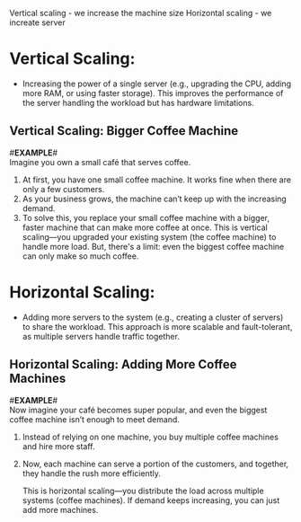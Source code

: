 Vertical scaling - we increase the machine size
Horizontal scaling - we increate server

# Vertical Scaling:

- Increasing the power of a single server (e.g., upgrading the CPU, adding more RAM, or using faster storage). This improves the performance of the server handling the workload but has hardware limitations.

## Vertical Scaling: Bigger Coffee Machine

#**EXAMPLE**# <br>
Imagine you own a small café that serves coffee.

1. At first, you have one small coffee machine. It works fine when there are only a few customers.
2. As your business grows, the machine can’t keep up with the increasing demand.
3. To solve this, you replace your small coffee machine with a bigger, faster machine that can make more coffee at once.
   This is vertical scaling—you upgraded your existing system (the coffee machine) to handle more load. But, there's a limit: even the biggest coffee machine can only make so much coffee.

# Horizontal Scaling:

- Adding more servers to the system (e.g., creating a cluster of servers) to share the workload. This approach is more scalable and fault-tolerant, as multiple servers handle traffic together.

## Horizontal Scaling: Adding More Coffee Machines

#**EXAMPLE**# <br>
Now imagine your café becomes super popular, and even the biggest coffee machine isn’t enough to meet demand.

1. Instead of relying on one machine, you buy multiple coffee machines and hire more staff.
2. Now, each machine can serve a portion of the customers, and together, they handle the rush more efficiently.

   This is horizontal scaling—you distribute the load across multiple systems (coffee machines). If demand keeps increasing, you can just add more machines.




